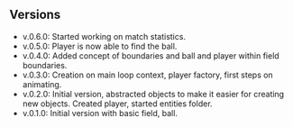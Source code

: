 Versions
--------
- v.0.6.0: Started working on match statistics.
- v.0.5.0: Player is now able to find the ball. 
- v.0.4.0: Added concept of boundaries and ball and player within field boundaries.
- v.0.3.0: Creation on main loop context, player factory, first steps on animating.
- v.0.2.0: Initial version, abstracted objects to make it easier for creating new objects. Created player, started entities folder.
- v.0.1.0: Initial version with basic field, ball.
